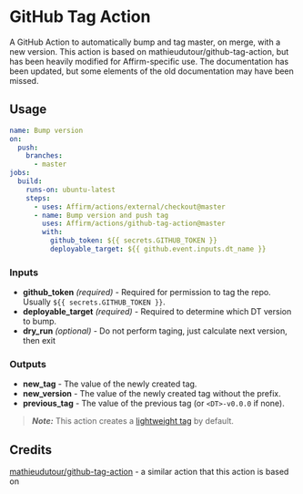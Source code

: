 # GitHub Tag Action

A GitHub Action to automatically bump and tag master, on merge, with a new version. This action is based on mathieudutour/github-tag-action, but has been heavily modified for Affirm-specific use. The documentation has been updated, but some elements of the old documentation may have been missed. 

## Usage

```yaml
name: Bump version
on:
  push:
    branches:
      - master
jobs:
  build:
    runs-on: ubuntu-latest
    steps:
      - uses: Affirm/actions/external/checkout@master
      - name: Bump version and push tag
        uses: Affirm/actions/github-tag-action@master
        with:
          github_token: ${{ secrets.GITHUB_TOKEN }}
          deployable_target: ${{ github.event.inputs.dt_name }}
```

### Inputs

- **github_token** _(required)_ - Required for permission to tag the repo. Usually `${{ secrets.GITHUB_TOKEN }}`.
- **deployable_target** _(required)_ - Required to determine which DT version to bump.
- **dry_run** _(optional)_ - Do not perform taging, just calculate next version, then exit

### Outputs

- **new_tag** - The value of the newly created tag.
- **new_version** - The value of the newly created tag without the prefix.
- **previous_tag** - The value of the previous tag (or `<DT>-v0.0.0` if none).

> **_Note:_** This action creates a [lightweight tag](https://developer.github.com/v3/git/refs/#create-a-reference) by default.

## Credits

[mathieudutour/github-tag-action](https://github.com/mathieudutour/github-tag-action) - a similar action that this action is based on
